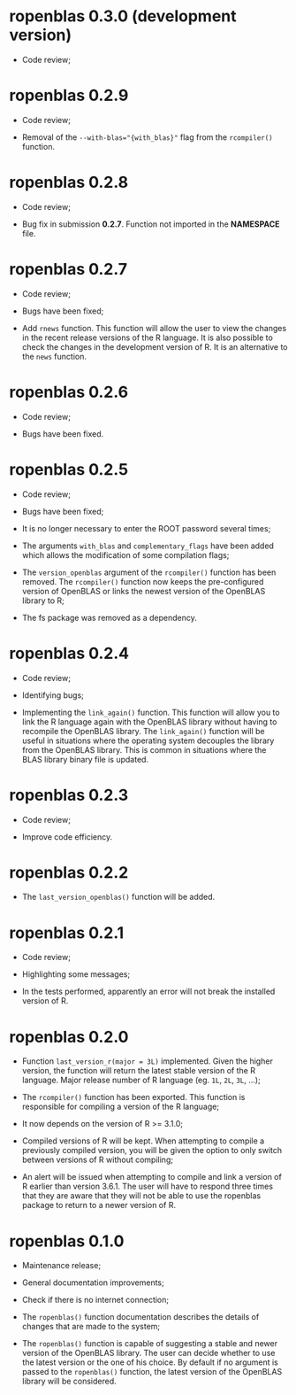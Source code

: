 # ropenblas 0.3.0 (development version)

* Code review;

# ropenblas 0.2.9

* Code review;

* Removal of the `--with-blas="{with_blas}"` flag from the `rcompiler()` function. 

# ropenblas 0.2.8

* Code review;

* Bug fix in submission **0.2.7**. Function not imported in the **NAMESPACE** file.

# ropenblas 0.2.7

* Code review;

* Bugs have been fixed;

* Add `rnews` function. This function will allow the user to view the changes in the recent release versions of the R language. It is also possible to check the changes in the development version of R. It is an alternative to the `news` function.

# ropenblas 0.2.6 

* Code review;

* Bugs have been fixed.

# ropenblas 0.2.5

* Code review;

* Bugs have been fixed;

* It is no longer necessary to enter the ROOT password several times;

* The arguments `with_blas` and `complementary_flags` have been added which allows the modification of some compilation flags;

* The `version_openblas` argument of the `rcompiler()` function has been removed. The `rcompiler()` function now keeps the pre-configured version of OpenBLAS or links the newest version of the OpenBLAS library to R;

* The fs package was removed as a dependency. 

# ropenblas 0.2.4

* Code review;

* Identifying bugs;

* Implementing the `link_again()` function. This function will allow you to link the R language again with the OpenBLAS library without having to recompile the OpenBLAS library. The `link_again()` function will be useful in situations where the operating system decouples the library from the OpenBLAS library. This is common in situations where the BLAS library binary file is updated.

# ropenblas 0.2.3

* Code review;

* Improve code efficiency.

# ropenblas 0.2.2 

* The `last_version_openblas()` function will be added.

# ropenblas 0.2.1

* Code review;

* Highlighting some messages;

* In the tests performed, apparently an error will not break the installed version of R.


# ropenblas 0.2.0

* Function `last_version_r(major = 3L)` implemented.  Given the higher version, the function will return the latest stable version of the R language. Major release number of R language (eg. `1L`, `2L`, `3L`, ...);

* The `rcompiler()` function has been exported. This function is responsible for compiling a version of the R language;

* It now depends on the version of R >= 3.1.0;

* Compiled versions of R will be kept. When attempting to compile a previously compiled version, you will be given the option to only switch between versions of R without compiling;

* An alert will be issued when attempting to compile and link a version of R earlier than version 3.6.1. The user will have to respond three times that they are aware that they will not be able to use the ropenblas package to return to a newer version of R.

# ropenblas 0.1.0

* Maintenance release;

* General documentation improvements;

* Check if there is no internet connection;

* The `ropenblas()` function documentation describes the details of changes that are made to the system;

* The `ropenblas()` function is capable of suggesting a stable and newer version of the OpenBLAS library. The user can decide whether to use the latest version or the one of his choice. By default if no argument is passed to the `ropenblas()` function, the latest version of the OpenBLAS library will be considered.
